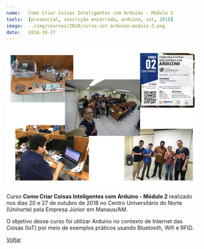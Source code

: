 ```yaml
---
name:  	Como Criar Coisas Inteligentes com Arduino - Módulo 2
tools: 	[presencial, inscrição encerrada, arduino, iot, 2018]
image: 	../img/courses/2018/curso-iot-arduino-modulo-2.png
date: 	2018-10-27
---
```


![](../img/courses/2018/curso-iot-arduino-modulo-2.png)

Curso **Como Criar Coisas Inteligentes com Arduino - Módulo 2** realizado nos dias 20 e 27 de outubro de 2018 no Centro Universitário do Norte (Uninorte) pela Empresa Júnior em Manaus/AM.

O objetivo desse curso foi utilizar Arduino no contexto de Internet das Coisas (IoT) por meio de exemplos práticos usando Bluetooth, Wifi e RFID.

<p class="text-center">
	<a class="btn btn-outline-primary mt-1" href="{{ site.baseurl }}/courses/">Voltar</a>
</p>